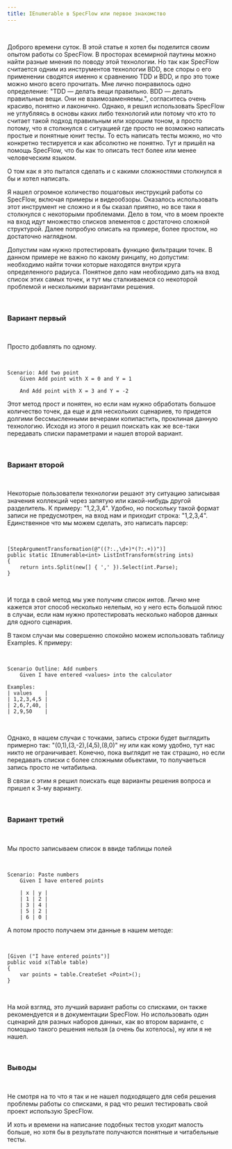 ```yaml
---
title: IEnumerable в SpecFlow или первое знакомство
---
```


 

Доброго времени суток. В этой статье я хотел бы поделится своим опытом работы со
SpecFlow. В просторах всемирной паутины можно найти разные мнения по поводу этой
технологии. Но так как SpecFlow считается одним из инструментов технологии BDD,
все споры о его применении сводятся именно к сравнению TDD и BDD, и про это тоже
можно много всего прочитать. Мне лично понравилось одно определение: "TDD —
делать вещи правильно. BDD — делать правильные вещи. Они не взаимозаменяемы.",
согласитесь очень красиво, понятно и лаконично. Однако, я решил использовать
SpecFlow не углубляясь в основы каких либо технологий или потому что кто то
считает такой подход правильным или хорошим тоном, а просто потому, что я
столкнулся с ситуацией где просто не возможно написать простые и понятные юнит
тесты. То есть написать тесты можно, но что конкретно тестируется и как
абсолютно не понятно. Тут и пришёл на помощь SpecFlow, что бы как то описать
тест более или менее человеческим языком.

О том как я это пытался сделать и с какими сложностями столкнулся я бы и хотел
написать.

Я нашел огромное количество пошаговых инструкций работы со SpecFlow, включая
примеры и видеообзоры. Оказалось использовать этот инструмент не сложно и я бы
сказал приятно, но все таки я столкнулся с некоторыми проблемами. Дело в том,
что в моем проекте на вход идут множество списков элементов с достаточно сложной
структурой. Далее попробую описать на примере, более простом, но достаточно
наглядном.

Допустим нам нужно протестировать функцию фильтрации точек. В данном примере не
важно по какому ринципу, но допустим: необходимо найти точки которые находятся
внутри круга определенного радиуса. Понятное дело нам необходимо дать на вход
список этих самых точек, и тут мы сталкиваемся со некоторой проблемой и
несколькими вариантами решения.

 

### Вариант первый

 

Просто добавлять по одному.

 

~~~~~~~~~~~~~~~~~~~~~~~~~~~~~~~~~~~~~~~~~~~~~~~~~~~~~~~~~~~~~~~~~~~~~~~~~~~~~~~~
Scenario: Add two point
    Given Add point with X = 0 and Y = 1

    And Add point with X = 3 and Y = -2
~~~~~~~~~~~~~~~~~~~~~~~~~~~~~~~~~~~~~~~~~~~~~~~~~~~~~~~~~~~~~~~~~~~~~~~~~~~~~~~~

Этот метод прост и понятен, но если нам нужно обработать большое количество
точек, да еще и для нескольких сценариев, то придется долгими бессмысленными
вечерами копипастить, проклиная данную технологию. Исходя из этого я решил
поискать как же все-таки передавать списки параметрами и нашел второй вариант.

 

### Вариант второй

 

Некоторые пользователи технологии решают эту ситуацию записывая значения
коллекций через запятую или какой-нибудь другой разделитель. К примеру:
"1,2,3,4". Удобно, но поскольку такой формат записи не предусмотрен, на вход нам
и приходит строка: "1,2,3,4". Единственное что мы можем сделать, это написать
парсер:

 

~~~~~~~~~~~~~~~~~~~~~~~~~~~~~~~~~~~~~~~~~~~~~~~~~~~~~~~~~~~~~~~~~~~~~~~~~~~~~~~~
[StepArgumentTransformation(@"((?:.,\d+)*(?:.+))")]
public static IEnumerable<int> ListIntTransform(string ints)
{
    return ints.Split(new[] { ',' }).Select(int.Parse);
}
~~~~~~~~~~~~~~~~~~~~~~~~~~~~~~~~~~~~~~~~~~~~~~~~~~~~~~~~~~~~~~~~~~~~~~~~~~~~~~~~

 

И тогда в свой метод мы уже получим список интов. Лично мне кажется этот способ
несколько нелепым, но у него есть большой плюс в случаи, если нам нужно
протестировать несколько наборов данных для одного сценария.

В таком случаи мы совершенно спокойно можем использовать таблицу Examples. К
примеру:

 

~~~~~~~~~~~~~~~~~~~~~~~~~~~~~~~~~~~~~~~~~~~~~~~~~~~~~~~~~~~~~~~~~~~~~~~~~~~~~~~~
Scenario Outline: Add numbers
    Given I have entered <values> into the calculator

Examples:
| values    |
| 1,2,3,4,5 |
| 2,6,7,40, |
| 2,9,50    |
~~~~~~~~~~~~~~~~~~~~~~~~~~~~~~~~~~~~~~~~~~~~~~~~~~~~~~~~~~~~~~~~~~~~~~~~~~~~~~~~

 

Однако, в нашем случаи с точками, запись строки будет выглядить примерно так:
"(0,1),(3,-2),(4,5),(8,0)" ну или как кому удобно, тут нас никто не
ограничивает. Конечно, пока выглядит не так страшно, но если передавать списки с
более сложными обьектами, то получаеться запись просто не читабильна.

В связи с этим я решил поискать еще варианты решения вопроса и пришел к 3-му
варианту.

 

### Вариант третий

 

Мы просто записываем список в ввиде таблицы полей

 

~~~~~~~~~~~~~~~~~~~~~~~~~~~~~~~~~~~~~~~~~~~~~~~~~~~~~~~~~~~~~~~~~~~~~~~~~~~~~~~~
Scenario: Paste numbers
    Given I have entered points
    
    | x | y |
    | 1 | 2 |
    | 3 | 4 |    
    | 5 | 2 |    
    | 6 | 0 |
~~~~~~~~~~~~~~~~~~~~~~~~~~~~~~~~~~~~~~~~~~~~~~~~~~~~~~~~~~~~~~~~~~~~~~~~~~~~~~~~

А потом просто получаем эти данные в нашем методе:

 

~~~~~~~~~~~~~~~~~~~~~~~~~~~~~~~~~~~~~~~~~~~~~~~~~~~~~~~~~~~~~~~~~~~~~~~~~~~~~~~~
[Given ("I have entered points")]
public void x(Table table)
{
    var points = table.CreateSet <Point>();
}
~~~~~~~~~~~~~~~~~~~~~~~~~~~~~~~~~~~~~~~~~~~~~~~~~~~~~~~~~~~~~~~~~~~~~~~~~~~~~~~~

 

На мой взгляд, это лучший вариант работы со списками, он также рекомендуется и в
документации SpecFlow. Но использовать один сценарий для разных наборов данных,
как во втором варианте, с помощью такого решения нельзя (а очень бы хотелось),
ну или я не нашел.

 

### Выводы

 

Не смотря на то что я так и не нашел подходящего для себя решения проблемы
работы со списками, я рад что решил тестировать свой проект использую SpecFlow.

И хоть и времени на написание подобных тестов уходит малость больше, но хотя бы
в результате получаются понятные и читабельные тесты.
